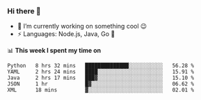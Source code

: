 ### Hi there 👋

<!--
**nodejh/nodejh** is a ✨ _special_ ✨ repository because its `README.md` (this file) appears on your GitHub profile.

Here are some ideas to get you started:

- 🔭 I’m currently working on ...
- 🌱 I’m currently learning ...
- 👯 I’m looking to collaborate on ...
- 🤔 I’m looking for help with ...
- 💬 Ask me about ...
- 📫 How to reach me: ...
- 😄 Pronouns: ...
- ⚡ Fun fact: ...
-->

- 🔭 I’m currently working on something cool :wink:
- ⚡ Languages: Node.js, Java, Go :thought_balloon:

📊 **This week I spent my time on**

<!--START_SECTION:waka-->
```text
Python   8 hrs 32 mins   ██████████████░░░░░░░░░░░   56.28 % 
YAML     2 hrs 24 mins   ████░░░░░░░░░░░░░░░░░░░░░   15.91 % 
Java     2 hrs 17 mins   ███▓░░░░░░░░░░░░░░░░░░░░░   15.10 % 
JSON     1 hr            █▓░░░░░░░░░░░░░░░░░░░░░░░   06.62 % 
XML      18 mins         ▓░░░░░░░░░░░░░░░░░░░░░░░░   02.01 % 
```
<!--END_SECTION:waka-->


<!--
:traffic_light: **Visitors**

![visitors](https://visitor-badge.glitch.me/badge?page_id=nodejh.nodejh)
-->
